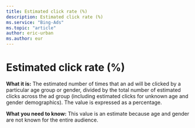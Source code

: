 ```yaml
---
title: Estimated click rate (%)
description: Estimated click rate (%)
ms.service: "Bing-Ads"
ms.topic: "article"
author: eric-urban
ms.author: eur
---
```


# Estimated click rate (%)

**What it is:**     The estimated number of times that an ad will be clicked by a particular age group or gender, divided by the total     number of estimated clicks across the ad group (including estimated clicks for unknown age and gender demographics). The value is expressed as a percentage.

**What you need to know:**  This value is an estimate because age and gender are not known for the entire audience.


